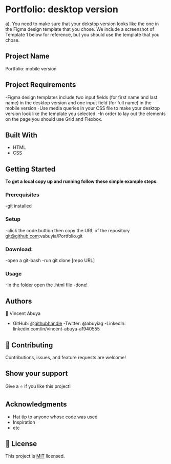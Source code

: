 # Portfolio: desktop version

a). You need to make sure that your dekstop version looks like the one in the Figma design template that you chose. We include a screenshot of Template 1 below for reference, but you should use the template that you chose.

## Project Name

Portfolio: mobile version

## Project Requirements

-Figma design templates include two input fields (for first name and last name) in the desktop version and one input field (for full
name) in the mobile version
-Use media queries in your CSS file to make your desktop version look like the template you selected.
-In order to lay out the elements on the page you should use Grid and Flexbox.

## Built With

- HTML
- CSS

## Getting Started

**To get a local copy up and running follow these simple example steps.**

### Prerequisites

-git installed

### Setup

-click the code buttion then copy the URL of the repository git@github.com:vabuyia/Portfolio.git

### Download:

-open a git-bash
-run git clone [repo URL]

### Usage

-In the folder open the .html file
-done!

## Authors

👤 Vincent Abuya

- GitHub: [@githubhandle](https://github.com/vabuyia)
  -Twitter: @abuyiag
  -Linkedln: linkedin.com/in/vincent-abuya-a1940555

## 🤝 Contributing

Contributions, issues, and feature requests are welcome!

## Show your support

Give a ⭐️ if you like this project!

## Acknowledgments

- Hat tip to anyone whose code was used
- Inspiration
- etc

## 📝 License

This project is [MIT](./MIT.md) licensed.
